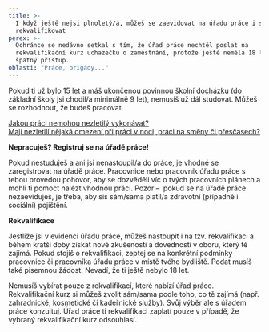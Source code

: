 ```yaml
---
title: >-
  I když ještě nejsi plnoletý/á, můžeš se zaevidovat na úřadu práce i se
  rekvalifikovat
perex: >-
  Ochránce se nedávno setkal s tím, že úřad práce nechtěl poslat na
  rekvalifikační kurz uchazečku o zaměstnání, protože ještě neměla 18 let. To je
  špatný přístup.
oblasti: "Práce, brigády..."
---
```


<p>Pokud ti už bylo 15 let a máš ukončenou povinnou školní docházku (do základní školy jsi chodil/a minimálně 9 let), nemusíš už dál studovat. Můžeš se rozhodnout, že budeš pracovat.</p><p><a href="https://deti.ochrance.cz/prace-brigady/" target="_blank">Jakou práci nemohou nezletilý vykonávat?</a><br /><a href="https://deti.ochrance.cz/prace-v-noci-na-smeny-a-prescasy/" target="_blank">Mají nezletilí nějaká omezení při práci v noci, práci na směny či přesčasech? </a></p><p><strong>Nepracuješ? Registruj se na úřadě práce!</strong></p><p>Pokud nestuduješ a ani jsi nenastoupil/a do práce, je vhodné se zaregistrovat na úřadě práce. Pracovnice nebo pracovník úřadu práce s tebou provedou pohovor, aby se dozvěděli víc o tvých pracovních plánech a mohli ti pomoct nalézt vhodnou práci. Pozor –&nbsp; pokud se na úřadě práce nezaeviduješ, je třeba, aby sis sám/sama platil/a zdravotní (případně i sociální) pojištění.</p><p><strong>Rekvalifikace</strong></p><p>Jestliže jsi v evidenci úřadu práce, můžeš nastoupit i na tzv. rekvalifikaci a během kratší doby získat nové zkušenosti a dovednosti v oboru, který tě zajímá. Pokud stojíš o rekvalifikaci, zeptej se na konkrétní podmínky pracovnice či pracovníka úřadu práce v místě tvého bydliště. Podat musíš také písemnou žádost. Nevadí, že ti ještě nebylo 18 let.</p><p>Nemusíš vybírat pouze z rekvalifikací, které nabízí úřad práce. Rekvalifikační kurz si můžeš zvolit sám/sama podle toho, co tě zajímá (např. zahradnické, kosmetické či kadeřnické služby). Svůj výběr ale s úřadem práce konzultuj. Úřad práce ti rekvalifikaci zaplatí pouze v případě, že vybraný rekvalifikační kurz odsouhlasí. </p></div>
